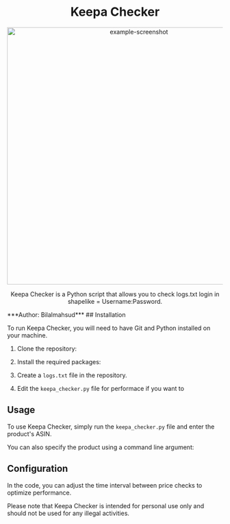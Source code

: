 <h1 align="center">Keepa Checker</h1>

<p align="center">
  <img src="https://w0.peakpx.com/wallpaper/301/770/HD-wallpaper-black-joker-black-joker-smoke-dark-dark-joker-joker-laugh-joker-smoke-thumbnail.jpg" alt="example-screenshot" width="600px">
</p>

<p align="center">
  Keepa Checker is a Python script that allows you to check logs.txt login in shapelike = Username:Password.
</p>
***Author: Bilalmahsud***
## Installation

To run Keepa Checker, you will need to have Git and Python installed on your machine.

1. Clone the repository:

2. Install the required packages:

3. Create a `logs.txt` file in the repository.

4. Edit the `keepa_checker.py` file for performace if you want to 

## Usage

To use Keepa Checker, simply run the `keepa_checker.py` file and enter the product's ASIN.

You can also specify the product using a command line argument:


## Configuration

In the code, you can adjust the time interval between price checks to optimize performance.

Please note that Keepa Checker is intended for personal use only and should not be used for any illegal activities.

